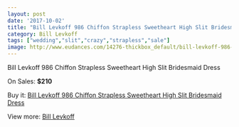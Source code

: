 ```yaml
---
layout: post
date: '2017-10-02'
title: "Bill Levkoff 986 Chiffon Strapless Sweetheart High Slit Bridesmaid Dress"
category: Bill Levkoff
tags: ["wedding","slit","crazy","strapless","sale"]
image: http://www.eudances.com/14276-thickbox_default/bill-levkoff-986-chiffon-strapless-sweetheart-high-slit-bridesmaid-dress.jpg
---
```

Bill Levkoff 986 Chiffon Strapless Sweetheart High Slit Bridesmaid Dress

On Sales: **$210**
<a href="https://www.eudances.com/en/bill-levkoff/4287-bill-levkoff-986-chiffon-strapless-sweetheart-high-slit-bridesmaid-dress.html"><amp-img layout="responsive" width="600" height="600" src="//www.eudances.com/14276-thickbox_default/bill-levkoff-986-chiffon-strapless-sweetheart-high-slit-bridesmaid-dress.jpg" alt="Bill Levkoff 986 Chiffon Strapless Sweetheart High Slit Bridesmaid Dress 0" /></a>
<a href="https://www.eudances.com/en/bill-levkoff/4287-bill-levkoff-986-chiffon-strapless-sweetheart-high-slit-bridesmaid-dress.html"><amp-img layout="responsive" width="600" height="600" src="//www.eudances.com/14277-thickbox_default/bill-levkoff-986-chiffon-strapless-sweetheart-high-slit-bridesmaid-dress.jpg" alt="Bill Levkoff 986 Chiffon Strapless Sweetheart High Slit Bridesmaid Dress 1" /></a>

Buy it: [Bill Levkoff 986 Chiffon Strapless Sweetheart High Slit Bridesmaid Dress](https://www.eudances.com/en/bill-levkoff/4287-bill-levkoff-986-chiffon-strapless-sweetheart-high-slit-bridesmaid-dress.html "Bill Levkoff 986 Chiffon Strapless Sweetheart High Slit Bridesmaid Dress")

View more: [Bill Levkoff](https://www.eudances.com/en/57-bill-levkoff "Bill Levkoff")